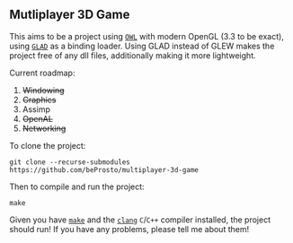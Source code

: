 ## Mutliplayer 3D Game

This aims to be a project using [`OWL`](https://github.com/beProsto/OWL) with modern OpenGL (3.3 to be exact), using [`GLAD`](https://glad.dav1d.de/) as a binding loader.
Using GLAD instead of GLEW makes the project free of any dll files, additionally making it more lightweight.

Current roadmap:
1. ~~Windowing~~
2. ~~Graphics~~
3. Assimp
4. ~~OpenAL~~
5. ~~Networking~~


To clone the project:
```
git clone --recurse-submodules https://github.com/beProsto/multiplayer-3d-game
```
Then to compile and run the project:
```
make
```

Given you have [`make`](http://gnuwin32.sourceforge.net/packages/make.htm) and the [`clang`](https://clang.llvm.org/get_started.html) `C`/`C++` compiler installed, the project should run!
If you have any problems, please tell me about them!